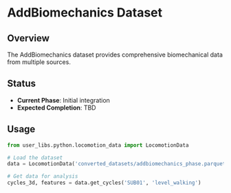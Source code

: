 # AddBiomechanics Dataset

## Overview

The AddBiomechanics dataset provides comprehensive biomechanical data from multiple sources.

## Status
- **Current Phase**: Initial integration
- **Expected Completion**: TBD

## Usage

```python
from user_libs.python.locomotion_data import LocomotionData

# Load the dataset
data = LocomotionData('converted_datasets/addbiomechanics_phase.parquet')

# Get data for analysis
cycles_3d, features = data.get_cycles('SUB01', 'level_walking')
```
